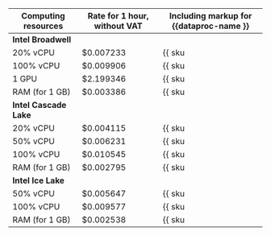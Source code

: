 | Computing resources    | Rate for 1 hour, without VAT | Including markup for {{dataproc-name }}       |
|------------------------|------------------------------|-----------------------------------------------|
| **Intel Broadwell**                                                                                   |
| 20% vCPU               | $0.007233                    | {{ sku|USD|mdb.dataproc.v1.cpu.c20|string }}  |
| 100% vCPU              | $0.009906                    | {{ sku|USD|mdb.dataproc.v1.cpu.c100|string }} |
| 1 GPU                  | $2.199346                    | {{ sku|USD|mdb.dataproc.gpu.gpu|string }}     |
| RAM (for 1 GB)         | $0.003386                    | {{ sku|USD|mdb.dataproc.v1.ram|string }}      |
| **Intel Cascade Lake**                                                                                |
| 20% vCPU               | $0.004115                    | {{ sku|USD|mdb.dataproc.v2.cpu.c20|string }}  |
| 50% vCPU               | $0.006231                    | {{ sku|USD|mdb.dataproc.v2.cpu.c50|string }}  |
| 100% vCPU              | $0.010545                    | {{ sku|USD|mdb.dataproc.v2.cpu.c100|string }} |
| RAM (for 1 GB)         | $0.002795                    | {{ sku|USD|mdb.dataproc.v2.ram|string }}      |
| **Intel Ice Lake**                                                                                    |
| 50% vCPU               | $0.005647                    | {{ sku|USD|mdb.dataproc.v3.cpu.c50|string }}  |
| 100% vCPU              | $0.009577                    | {{ sku|USD|mdb.dataproc.v3.cpu.c100|string }} |
| RAM (for 1 GB)         | $0.002538                    | {{ sku|USD|mdb.dataproc.v3.ram|string }}      |
